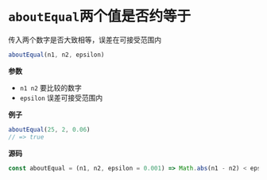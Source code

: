 # `aboutEqual`两个值是否约等于

传入两个数字是否大致相等，误差在可接受范围内

```js
aboutEqual(n1, n2, epsilon)
```

**参数**

-   `n1 n2` 要比较的数字
-   `epsilon` 误差可接受范围内

**例子**

```js
aboutEqual(25, 2, 0.06)
// => true
```

**源码**

```js
const aboutEqual = (n1, n2, epsilon = 0.001) => Math.abs(n1 - n2) < epsilon
```